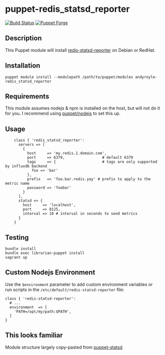 # puppet-redis_statsd_reporter

[![Build Status](https://travis-ci.org/andyroyle/puppet-redis-statsd-reporter.png)](https://travis-ci.org/andyroyle/puppet-redis-statsd-reporter) [![Puppet Forge](http://img.shields.io/puppetforge/v/andyroyle/redis_statsd_reporter.svg?style=flat)](https://forge.puppetlabs.com/andyroyle/redis_statsd_reporter)

## Description

This Puppet module will install [redis-statsd-reporter](https://github.com/andyroyle/puppet-redis-statsd-reporter/) on Debian or RedHat.

## Installation

`puppet module install --modulepath /path/to/puppet/modules andyroyle-redis_statsd_reporter`

## Requirements

This module assumes nodejs & npm is installed on the host, but will not do it for you. I recommend using [puppet/nodejs](https://github.com/puppet-community/puppet-nodejs) to set this up.

## Usage
```puppet
    class { 'redis_statsd_reporter':
      servers => [
        {
          host     => 'my.redis.1.domain.com',
          port     => 6379,                 # default 6379
          tags     => {                     # tags are only supported by influxdb backend
            foo => 'bar'
          },
          prefix   => 'foo.bar.redis.yay' # prefix to apply to the metric name
          password => 'foobar'
        }
      ],
      statsd => {
        host     => 'localhost',
        port     => 8125,
        interval => 10 # interval in seconds to send metrics
      }
    }
```

## Testing

```
bundle install
bundle exec librarian-puppet install
vagrant up
```

## Custom Nodejs Environment

Use the `$environment` parameter to add custom environment variables or run scripts in the `/etc/default/redis-statsd-reporter` file:

```
class { 'redis-statsd-reporter':
  # ...
  environment  => [
    'PATH=/opt/my/path:$PATH',
  ]
}
```

## This looks familiar
Module structure largely copy-pasted from [puppet-statsd](https://github.com/justindowning/puppet-statsd)
